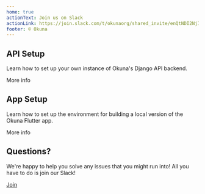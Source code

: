 ```yaml
---
home: true
actionText: Join us on Slack
actionLink: https://join.slack.com/t/okunaorg/shared_invite/enQtNDI2NjI3MDM0MzA2LTYwM2E1Y2NhYWRmNTMzZjFhYWZlYmM2YTQ0MWEwYjYyMzcxMGI0MTFhNTIwYjU2ZDI1YjllYzlhOWZjZDc4ZWY
footer: © Okuna
---
```


<div class="boxes">
  <div class="box">
    <h2>API Setup</h2>
    <p>Learn how to set up your own instance of Okuna's Django API backend.</p>
    <router-link to="/api-setup.html" class="article-button">More info</router-link>
  </div>
  <div class="box">
    <h2>App Setup</h2>
    <p>Learn how to set up the environment for building a local version of the Okuna Flutter app.</p>
    <router-link to="/app-setup.html" class="article-button">More info</router-link>
  </div>
  <div class="box">
    <h2>Questions?</h2>
    <p>We're happy to help you solve any issues that you might run into! All you have to do is join our Slack!</p>
    <a href="https://join.slack.com/t/okunaorg/shared_invite/enQtNDI2NjI3MDM0MzA2LTYwM2E1Y2NhYWRmNTMzZjFhYWZlYmM2YTQ0MWEwYjYyMzcxMGI0MTFhNTIwYjU2ZDI1YjllYzlhOWZjZDc4ZWY" target="_blank" class="article-button">Join</a>
  </div>
</div>
